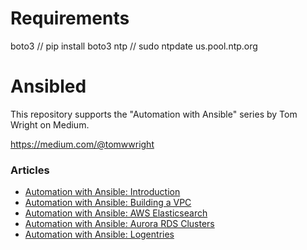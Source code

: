 # Requirements
boto3 // pip install boto3
ntp // sudo ntpdate us.pool.ntp.org

# Ansibled
This repository supports the "Automation with Ansible" series by Tom Wright on Medium.

https://medium.com/@tomwwright

### Articles

- [Automation with Ansible: Introduction](https://medium.com/@tomwwright/automation-with-ansible-introduction-ccfa1baf8f5c)
- [Automation with Ansible: Building a VPC](https://medium.com/@tomwwright/automating-with-ansible-building-a-vpc-c252944d3d2e)
- [Automation with Ansible: AWS Elasticsearch](https://medium.com/@tomwwright/automation-with-ansible-aws-elasticsearch-service-8d862cdb4a68)
- [Automation with Ansible: Aurora RDS Clusters](https://medium.com/@tomwwright/automating-with-ansible-aurora-clusters-7272364777dd)
- [Automation with Ansible: Logentries](https://medium.com/@tomwwright/automation-with-ansible-logentries-53cf595c2002)
